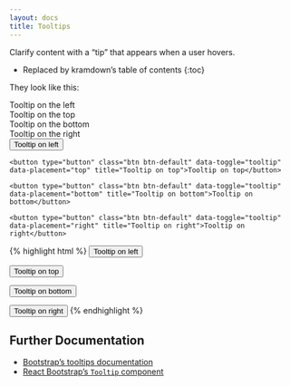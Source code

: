 ```yaml
---
layout: docs
title: Tooltips
---
```


Clarify content with a “tip” that appears when a user hovers.

* Replaced by kramdown’s table of contents
{:toc}

They look like this:

<div class="luster-example luster-example-tooltips">
    <div class="tooltip left" role="tooltip">
        <div class="tooltip-arrow"></div>
        <div class="tooltip-inner">Tooltip on the left</div>
    </div>
    <div class="tooltip top" role="tooltip">
        <div class="tooltip-arrow"></div>
        <div class="tooltip-inner">Tooltip on the top</div>
    </div>
    <div class="tooltip bottom" role="tooltip">
        <div class="tooltip-arrow"></div>
        <div class="tooltip-inner">Tooltip on the bottom</div>
    </div>
    <div class="tooltip right" role="tooltip">
        <div class="tooltip-arrow"></div>
        <div class="tooltip-inner">Tooltip on the right</div>
    </div>
</div>

<div id="luster-example-toolips" class="luster-example luster-example-tooltips">
    <button type="button" class="btn btn-default" data-toggle="tooltip" data-placement="left" title="Tooltip on left">Tooltip on left</button>

    <button type="button" class="btn btn-default" data-toggle="tooltip" data-placement="top" title="Tooltip on top">Tooltip on top</button>

    <button type="button" class="btn btn-default" data-toggle="tooltip" data-placement="bottom" title="Tooltip on bottom">Tooltip on bottom</button>

    <button type="button" class="btn btn-default" data-toggle="tooltip" data-placement="right" title="Tooltip on right">Tooltip on right</button>
</div><!-- .luster-example -->

{% highlight html %}
<button type="button" class="btn btn-default" data-toggle="tooltip" data-placement="left" title="Tooltip on left">Tooltip on left</button>

<button type="button" class="btn btn-default" data-toggle="tooltip" data-placement="top" title="Tooltip on top">Tooltip on top</button>

<button type="button" class="btn btn-default" data-toggle="tooltip" data-placement="bottom" title="Tooltip on bottom">Tooltip on bottom</button>

<button type="button" class="btn btn-default" data-toggle="tooltip" data-placement="right" title="Tooltip on right">Tooltip on right</button>
{% endhighlight %}

<script>
(function() {
    jQuery('#luster-example-tooltips [data-toggle="tooltip"]').tooltip();
})();
</script>

## Further Documentation

* [Bootstrap’s tooltips documentation](http://getbootstrap.com/javascript/#tooltips)
* [React Bootstrap’s `Tooltip` component](https://react-bootstrap.github.io/components.html#tooltips)
